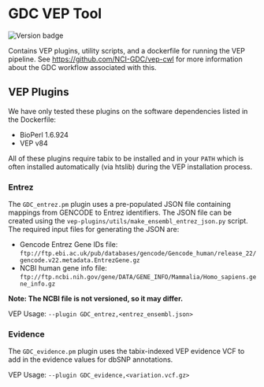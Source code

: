 # GDC VEP Tool
![Version badge](https://img.shields.io/badge/VEP-v84-<COLOR>.svg)

Contains VEP plugins, utility scripts, and a dockerfile for running the VEP pipeline.
See https://github.com/NCI-GDC/vep-cwl for more information about the GDC workflow
associated with this.

## VEP Plugins

We have only tested these plugins on the software dependencies listed in the
Dockerfile:

* BioPerl 1.6.924
* VEP v84

All of these plugins require tabix to be installed and in your `PATH` which is often
installed automatically (via htslib) during the VEP installation process.

### Entrez

The `GDC_entrez.pm` plugin uses a pre-populated JSON file containing mappings from GENCODE to
Entrez identifiers. The JSON file can be created using the `vep-plugins/utils/make_ensembl_entrez_json.py`
script. The required input files for generating the JSON are:

* Gencode Entrez Gene IDs file: `ftp://ftp.ebi.ac.uk/pub/databases/gencode/Gencode_human/release_22/gencode.v22.metadata.EntrezGene.gz`
* NCBI human gene info file: `ftp://ftp.ncbi.nih.gov/gene/DATA/GENE_INFO/Mammalia/Homo_sapiens.gene_info.gz`

__Note: The NCBI file is not versioned, so it may differ.__

VEP Usage: `--plugin GDC_entrez,<entrez_ensembl.json>`

### Evidence

The `GDC_evidence.pm` plugin uses the tabix-indexed VEP evidence VCF to add in the evidence values for dbSNP
annotations.

VEP Usage: `--plugin GDC_evidence,<variation.vcf.gz>`
